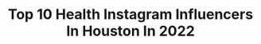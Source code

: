 ---
title: Top 10 Health Instagram Influencers In Houston In 2022
description: >-
  Find top health Instagram influencers in Houston in 2022. Most popular hashtags: #houston #health #quarantine #texas.
platform: Instagram
hits: 116
text_top: Identify the top-rated Instagram accounts on inBeat.
text_bottom: Our platform aggregates 116 Instagram influencers like this in Houston, United States for you to work with.
profiles:
  - username: "hangryyhippo"
    fullname: >-
      M. Nguyen
    bio: >-
      • Houston | Everywhere • Food x Travel x Lifestyle • Collab: hangryyhippo@gmail.com
    location: "United States"
    followers: 3106
    engagement: 1109
    commentsToLikes: 0.178608
    id: ck0ue2062kblo0i19m8rf9xf5
    verified: false
    hashtags: "#food, #foodporn, #foodilysm, #foodstagram"
  - username: "brianda.carrasco"
    fullname: >-
      Brianda Carrasco
    bio: >-
      Everything you ever wanted is on the other side of fear 💙 Fitness, beauty & travel
    location: "United States"
    followers: 45174
    engagement: 136
    commentsToLikes: 0.033539
    id: ck138nqqrh4o60i19rd4wiuby
    verified: false
    hashtags: "#quarantine, #functionaltraining, #indoorworkout, #f45"
  - username: "sylvesterturner"
    fullname: >-
      Sylvester Turner
    bio: >-
      Mayor of Houston. For nearly three decades, transforming the lives of people who need a voice – and making government work better for all of us.
    location: "United States"
    followers: 26106
    engagement: 153
    commentsToLikes: 0.044591
    id: ckaoqll13j9m80i781gbv7rd3
    verified: true
    hashtags: "#houston, #hounews, #covid19, #kprc"
  - username: "_gifted_handzvip"
    fullname: >-
      K.J. Harris
    bio: >-
      Business Consultant 📈 Grambling State University Alum 🎓 CEO of “Gifted Handz VIP” ⚜️La. 🛫 Htx.📍 U.S. Air Force Veteran ⬇️ Products Available ⬇️
    location: "United States"
    followers: 19419
    engagement: 283
    commentsToLikes: 0.023843
    id: ck5cl4k5ky8fv0i11hhkr69wc
    verified: false
    hashtags: "#veganfriendlyproducts, #dubaibarber, #ukbarber, #haircutsformen"
  - username: "stacieluraann"
    fullname: >-
      S T A C I E✨
    bio: >-
      ✖️Nursing Student ✖️BS in Psychology ✖️Registered Behavior Technician ✖️NSCA Certified Personal Trainer
    location: "United States"
    followers: 8322
    engagement: 608
    commentsToLikes: 0.056338
    id: ck5zzx2oecki80i14353h17t2
    verified: false
    hashtags: "#motivation, #fitgirl, #fitlife, #highbeauty"
  - username: "atrainlanier"
    fullname: >-
      ᴀᴜsᴛɪɴ ʟᴀɴɪᴇʀ
    bio: >-
      
    location: "United States"
    followers: 38105
    engagement: 583
    commentsToLikes: 0.051411
    id: ck0tzmo84qx8s0i19agjmhhlw
    verified: false
    hashtags: "#crowdsurfing, #joy, #faith, #highschool"
  - username: "nailed_by_becky"
    fullname: >-
      BECKY WITH THE GOOD NAILS™️
    bio: >-
      📍Austin, TX 💃🏼Celebrity Nail Artist💅🏻 💓Nail Mentor 🇺🇸 💌 Not taking any new clients at the moment 📩
    location: "United States"
    followers: 35471
    engagement: 112
    commentsToLikes: 0.040427
    id: ck6tk5n3o41r70j71oizdxx9j
    verified: false
    hashtags: "#beauty, #nail, #nailgirl, #nailart"
  - username: "houstonfoodbaby"
    fullname: >-
      Paige Ngo
    bio: >-
      Little person BIG appetite 🙌🏻😋.
    location: "United States"
    followers: 4774
    engagement: 823
    commentsToLikes: 0.254917
    id: ck0ue204pkbkw0i19h00w6yl7
    verified: false
    hashtags: "#houstontxfood, #houstonfoodie, #tacos, #houstonblogger"
  - username: "samminadine"
    fullname: >-
      sammi nadine
    bio: >-
      perfectly imperfect ✨ ▹ artist. mental health advocate. cat mom. ▹ houston, tx
    location: "United States"
    followers: 4903
    engagement: 539
    commentsToLikes: 0.037485
    id: ck9h9yi71aguc0j78floo1j4q
    verified: false
    hashtags: "#houstoninfluencer, #mentalhealthtips, #discoverunder5k, #mushroomart"
  - username: "hangryhoustonian"
    fullname: >-
      Danielle | Houston Foodie ✨
    bio: >-
      📍Houston Food + Lifestyle ⚜️Louisiana Roots | LSU🐯 📧Hangryhoustonian@gmail.com 🎙“I’m Sorry For What I Said When I Was Hangry” CBS RADIO 650 & Podcast
    location: "United States"
    followers: 51851
    engagement: 344
    commentsToLikes: 0.414700
    id: ck0txaxzvijjr0i196ozzy6rb
    verified: false
    hashtags: "#seltzerszn, #ad, #21, #hardseltzer"
---